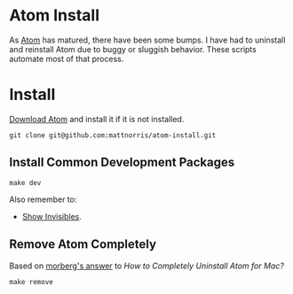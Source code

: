 # Atom Install

As [Atom](http://atom.io) has matured, there have been some bumps. I have had to uninstall and reinstall Atom due to buggy or sluggish behavior. These scripts automate most of that process.

# Install

[Download Atom](http://atom.io) and install it if it is not installed.

    git clone git@github.com:mattnorris/atom-install.git

## Install Common Development Packages

    make dev

Also remember to:

- [Show Invisibles](https://gist.github.com/timrwood/9242517#comment-1181001).

## Remove Atom Completely

Based on [morberg's answer](https://discuss.atom.io/t/how-to-completely-uninstall-atom-for-mac/9084/10) to *How to Completely Uninstall Atom for Mac?*

    make remove
